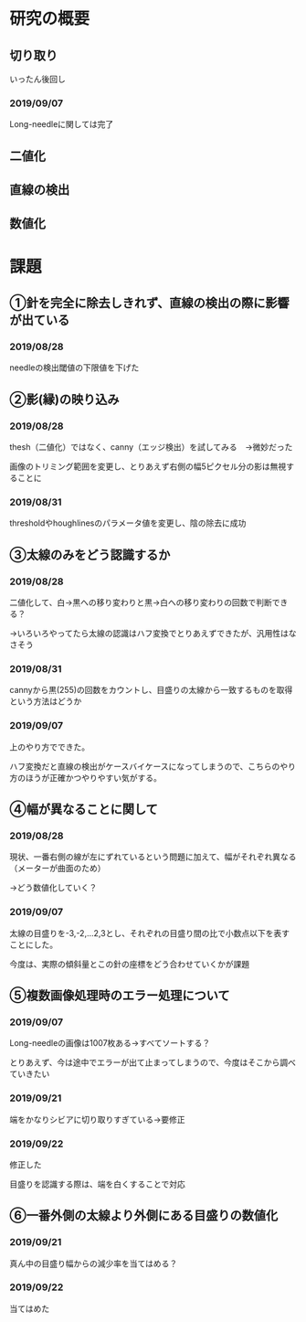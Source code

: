 # 研究の概要

## 切り取り

いったん後回し

### 2019/09/07

Long-needleに関しては完了

## 二値化

## 直線の検出

## 数値化

# 課題

## ①針を完全に除去しきれず、直線の検出の際に影響が出ている

### 2019/08/28

needleの検出閾値の下限値を下げた

## ②影(縁)の映り込み

### 2019/08/28

thesh（二値化）ではなく、canny（エッジ検出）を試してみる　→微妙だった

画像のトリミング範囲を変更し、とりあえず右側の幅5ピクセル分の影は無視することに

### 2019/08/31

thresholdやhoughlinesのパラメータ値を変更し、陰の除去に成功

## ③太線のみをどう認識するか

### 2019/08/28

二値化して、白→黒への移り変わりと黒→白への移り変わりの回数で判断できる？

→いろいろやってたら太線の認識はハフ変換でとりあえずできたが、汎用性はなさそう

### 2019/08/31

cannyから黒(255)の回数をカウントし、目盛りの太線から一致するものを取得という方法はどうか

### 2019/09/07

上のやり方でできた。

ハフ変換だと直線の検出がケースバイケースになってしまうので、こちらのやり方のほうが正確かつやりやすい気がする。

## ④幅が異なることに関して

### 2019/08/28

現状、一番右側の線が左にずれているという問題に加えて、幅がそれぞれ異なる（メーターが曲面のため）

→どう数値化していく？

### 2019/09/07

太線の目盛りを-3,-2,…2,3とし、それぞれの目盛り間の比で小数点以下を表すことにした。

今度は、実際の傾斜量とこの針の座標をどう合わせていくかが課題

## ⑤複数画像処理時のエラー処理について

### 2019/09/07 

Long-needleの画像は1007枚ある→すべてソートする？

とりあえず、今は途中でエラーが出て止まってしまうので、今度はそこから調べていきたい

### 2019/09/21

端をかなりシビアに切り取りすぎている→要修正

### 2019/09/22

修正した

目盛りを認識する際は、端を白くすることで対応

## ⑥一番外側の太線より外側にある目盛りの数値化

### 2019/09/21
真ん中の目盛り幅からの減少率を当てはめる？

### 2019/09/22

当てはめた